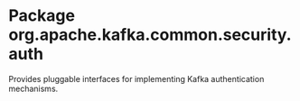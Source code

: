 # Package org.apache.kafka.common.security.auth

Provides pluggable interfaces for implementing Kafka authentication mechanisms.
